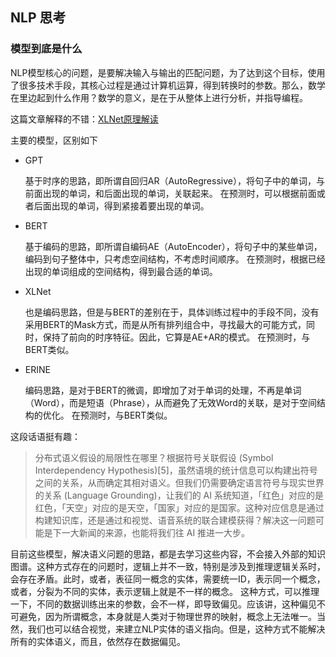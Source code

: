 
## NLP 思考

### 模型到底是什么

NLP模型核心的问题，是要解决输入与输出的匹配问题，为了达到这个目标，使用了很多技术手段，其核心过程是通过计算机运算，得到转换时的参数。那么，数学在里边起到什么作用？数学的意义，是在于从整体上进行分析，并指导编程。

这篇文章解释的不错：[XLNet原理解读](https://blog.csdn.net/weixin_37947156/article/details/93035607)

主要的模型，区别如下

* GPT

  基于时序的思路，即所谓自回归AR（AutoRegressive），将句子中的单词，与前面出现的单词，和后面出现的单词，关联起来。
在预测时，可以根据前面或者后面出现的单词，得到紧接着要出现的单词。

* BERT

  基于编码的思路，即所谓自编码AE（AutoEncoder），将句子中的某些单词，编码到句子整体中，只考虑空间结构，不考虑时间顺序。
在预测时，根据已经出现的单词组成的空间结构，得到最合适的单词。

* XLNet

  也是编码思路，但是与BERT的差别在于，具体训练过程中的手段不同，没有采用BERT的Mask方式，而是从所有排列组合中，寻找最大的可能方式，同时，保持了前向的时序特征。因此，它算是AE+AR的模式。
在预测时，与BERT类似。

* ERINE

  编码思路，是对于BERT的微调，即增加了对于单词的处理，不再是单词（Word），而是短语（Phrase），从而避免了无效Word的关联，是对于空间结构的优化。
在预测时，与BERT类似。

这段话语挺有趣：

>分布式语义假设的局限性在哪里？根据符号关联假设 (Symbol Interdependency Hypothesis)[5]，虽然语境的统计信息可以构建出符号之间的关系，从而确定其相对语义。但我们仍需要确定语言符号与现实世界的关系 (Language Grounding)，让我们的 AI 系统知道，「红色」对应的是红色，「天空」对应的是天空，「国家」对应的是国家。这种对应信息是通过构建知识库，还是通过和视觉、语音系统的联合建模获得？解决这一问题可能是下一大新闻的来源，也能将我们往 AI 推进一大步。

目前这些模型，解决语义问题的思路，都是去学习这些内容，不会接入外部的知识图谱。这种方式存在的问题时，逻辑上并不一致，特别是涉及到推理逻辑关系时，会存在矛盾。此时，或者，表征同一概念的实体，需要统一ID，表示同一个概念，或者，分裂为不同的实体，表示逻辑上就是不一样的概念。
这种方式，可以推理一下，不同的数据训练出来的参数，会不一样，即导致偏见。应该讲，这种偏见不可避免，因为所谓概念，本身就是人类对于物理世界的映射，概念上无法唯一。当然，我们也可以结合视觉，来建立NLP实体的语义指向。但是，这种方式不能解决所有的实体语义，而且，依然存在数据偏见。





